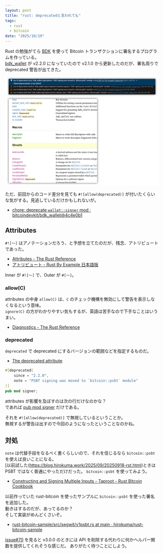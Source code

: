 ```yaml
---
layout: post
title: "rust: deprecatedと言われても"
tags:
  - rust
  - bitcoin
date: "2025/10/19"
---
```


Rust の勉強がてら [BDK](https://bitcoindevkit.org/) を使って Bitcoin トランザクションに署名するプログラムを作っている。  
[bdk_wallet](https://github.com/bitcoindevkit/bdk_wallet) が v2.2.0 になっていたので v2.1.0 から更新したのだが、署名周りで deprecated 警告が出てきた。

![image](images/20251019a-1.png)

ただ、前回からのコード差分を見ても `#![allow(deprecated)]` が付いたくらいな気がする。見逃しているだけかもしれないが。

* [chore: deprecate `wallet::signer` mod · bitcoindevkit/bdk_wallet@4c4e0b1](https://github.com/bitcoindevkit/bdk_wallet/commit/4c4e0b19e5f8f1754ca8c627e147f6c3166741d0)

## Attributes

`#![～]` はアノテーションだろう、と予想を立てたのだが、残念、アトリビュートであった。

* [Attributes - The Rust Reference](https://doc.rust-lang.org/reference/attributes.html)
* [アトリビュート - Rust By Example 日本語版](https://doc.rust-jp.rs/rust-by-example-ja/attribute.html)

Inner が `#![～]` で、Outer が `#[～]`。

### allow(C)

attributes の中身 `allow(C)` は、`C` のチェック機構を無効にして警告を表示しなくなるという意味。  
`ignore(C)` の方がわかりやすい気もするが、英語は苦手なので下手なことはいうまい。

* [Diagnostics - The Rust Reference](https://doc.rust-lang.org/reference/attributes/diagnostics.html#lint-check-attributes)

### deprecated

`deprecated` で deprecated にするバージョンの範囲などを指定するものだ。

* [The deprecated attribute](https://doc.rust-lang.org/reference/attributes/diagnostics.html#the-deprecated-attribute)

```rust
#[deprecated(
    since = "2.2.0",
    note = "PSBT signing was moved to `bitcoin::psbt` module"
)]
pub mod signer;
```

attributes が影響を及ぼすのは次の行だけなのかな？  
であれば [pub mod signer](https://github.com/bitcoindevkit/bdk_wallet/blob/wallet-2.2.0/wallet/src/wallet/mod.rs#L59-L63) だけである。

それを `#![allow(deprecated)]` で無視しているということか。  
無視するが警告は出すので今回のようになったということなのかね。

## 対処

`note` は代替手段をなるべく書くらしいので、それを信じるなら `bitcoin::psbt` を使えば良いことになる。  
[以前試した(https://blog.hirokuma.work/2025/09/20250918-rst.html)ときは PSBT ではなく普通にやっただけだった。
`bitcoin::psbt` を使ってみよう。

* [Constructing and Signing Multiple Inputs - Taproot - Rust Bitcoin Cookbook](https://rust-bitcoin.org/book/psbt/multiple_inputs_taproot.html)

以前作っていた rust-bitcoin を使ったサンプルに `bitcoin::psbt` を使った署名を追加した。  
動きはするのだが、あってるのか？  
そして実装がめんどくさいぞ。

* [rust-bitcoin-sample/src/segwit/v1psbt.rs at main · hirokuma/rust-bitcoin-sample](https://github.com/hirokuma/rust-bitcoin-sample/blob/2f3166fb3260b5bf6369922b20cb7c2ba9aa4b3f/src/segwit/v1psbt.rs)

[issue#70](https://github.com/bitcoindevkit/bdk_wallet/issues/70) を見ると v3.0.0 のときには API を削除する代わりに何かヘルパー関数を提供してくれそうな感じだ。
ありがたく待つことにしよう。
